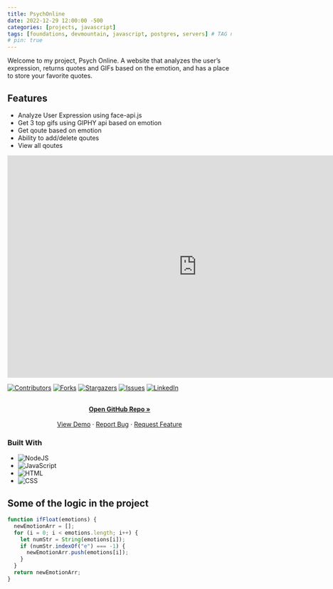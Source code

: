 ```yaml
---
title: PsychOnline
date: 2022-12-29 12:00:00 -500
categories: [projects, javascript]
tags: [foundations, devmountain, javascript, postgres, servers] # TAG names should always be lowercase
# pin: true
---
```


Welcome to my project, Psych Online. A website that analyzes the user’s expression, returns quotes and GIFs based on the emotion, and has a place to store your favorite quotes.

## Features

- Analyze User Expression using face-api.js
- Get 3 top gifs using GIPHY api based on emotion
- Get qoute based on emotion
- Ability to add/delete qoutes
- View all qoutes
<iframe 
    align="center"
    width="850"
    height="500"
    src="https://www.youtube.com/embed/ioWOTGysj0U"
    frameborder="0"
    allow="autoplay; encrypted-media"
    allowfullscreen
>
</iframe>

[![Contributors][contributors-shield]][contributors-url]
[![Forks][forks-shield]][forks-url]
[![Stargazers][stars-shield]][stars-url]
[![Issues][issues-shield]][issues-url]
[![LinkedIn][linkedin-shield]][linkedin-url]

<!-- PROJECT LOGO -->

  <p align="center">
    <br />
    <a href="https://github.com/ajeddin/foundations_capstone"><strong>Open GitHub Repo »</strong></a>
    <br />
    <br />
    <a href="https://psychonline.herokuapp.com/">View Demo</a>
    ·
    <a href="https://github.com/ajeddin/foundations_capstone/issues">Report Bug</a>
    ·
    <a href="https://github.com/ajeddin/foundations_capstone/issues">Request Feature</a>
  </p>

### Built With

- ![NodeJS][nodejs]
- ![JavaScript][javascript]
- ![HTML][html5]
- ![CSS][css3]

<!-- ROADMAP -->

## Some of the logic in the project

```javascript
function ifFloat(emotions) {
  newEmotionArr = [];
  for (i = 0; i < emotions.length; i++) {
    let numStr = String(emotions[i]);
    if (numStr.indexOf("e") === -1) {
      newEmotionArr.push(emotions[i]);
    }
  }
  return newEmotionArr;
}
```

<!-- MARKDOWN LINKS & IMAGES -->
<!-- https://www.markdownguide.org/basic-syntax/#reference-style-links -->

[contributors-shield]: https://img.shields.io/github/contributors/ajeddin/foundations_capstone.svg?style=for-the-badge
[contributors-url]: https://github.com/ajeddin/foundations_capstone/graphs/contributors
[forks-shield]: https://img.shields.io/github/forks/ajeddin/foundations_capstone.svg?style=for-the-badge
[forks-url]: https://github.com/ajeddin/foundations_capstone/network/members
[stars-shield]: https://img.shields.io/github/stars/ajeddin/foundations_capstone.svg?style=for-the-badge
[stars-url]: https://github.com/ajeddin/foundations_capstone/stargazers
[issues-shield]: https://img.shields.io/github/issues/ajeddin/foundations_capstone.svg?style=for-the-badge
[issues-url]: https://github.com/ajeddin/foundations_capstone/issues
[license-shield]: https://img.shields.io/github/license/ajeddin/foundations_capstone.svg?style=for-the-badge
[license-url]: https://github.com/ajeddin/foundations_capstone/blob/master/LICENSE.txt
[linkedin-shield]: https://img.shields.io/badge/-LinkedIn-black.svg?style=for-the-badge&logo=linkedin&colorB=555
[linkedin-url]: https://linkedin.com/in/ajedev
[product-screenshot]: images/screenshot.png
[next.js]: https://img.shields.io/badge/next.js-000000?style=for-the-badge&logo=nextdotjs&logoColor=white
[next-url]: https://nextjs.org/
[react.js]: https://img.shields.io/badge/React-20232A?style=for-the-badge&logo=react&logoColor=61DAFB
[react-url]: https://reactjs.org/
[vue.js]: https://img.shields.io/badge/Vue.js-35495E?style=for-the-badge&logo=vuedotjs&logoColor=4FC08D
[vue-url]: https://vuejs.org/
[angular.io]: https://img.shields.io/badge/Angular-DD0031?style=for-the-badge&logo=angular&logoColor=white
[angular-url]: https://angular.io/
[svelte.dev]: https://img.shields.io/badge/Svelte-4A4A55?style=for-the-badge&logo=svelte&logoColor=FF3E00
[svelte-url]: https://svelte.dev/
[laravel.com]: https://img.shields.io/badge/Laravel-FF2D20?style=for-the-badge&logo=laravel&logoColor=white
[laravel-url]: https://laravel.com
[bootstrap.com]: https://img.shields.io/badge/Bootstrap-563D7C?style=for-the-badge&logo=bootstrap&logoColor=white
[bootstrap-url]: https://getbootstrap.com
[jquery.com]: https://img.shields.io/badge/jQuery-0769AD?style=for-the-badge&logo=jquery&logoColor=white
[jquery-url]: https://jquery.com
[javascript]: https://img.shields.io/badge/javascript-%23323330.svg?style=for-the-badge&logo=javascript&logoColor=%23F7DF1E
[java]: https://img.shields.io/badge/java-%23ED8B00.svg?style=for-the-badge&logo=java&logoColor=white
[nodejs]: https://img.shields.io/badge/node.js-6DA55F?style=for-the-badge&logo=node.js&logoColor=white
[postgres]: https://img.shields.io/badge/postgres-%23316192.svg?style=for-the-badge&logo=postgresql&logoColor=white
[css3]: https://img.shields.io/badge/css3-%231572B6.svg?style=for-the-badge&logo=css3&logoColor=white
[html5]: https://img.shields.io/badge/html5-%23E34F26.svg?style=for-the-badge&logo=html5&logoColor=white
